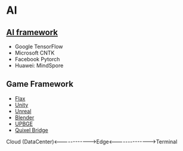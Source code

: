 # AI

## [AI framework](https://medium.com/@jyotigupta10/10-best-frameworks-and-libraries-for-ai-5f778e04a656)
- Google TensorFlow
- Microsoft CNTK
- Facebook Pytorch
- Huawei: MindSpore

## Game Framework
- [Flax](https://flaxengine.com/)
- [Unity](https://unity.com/)
- [Unreal](https://www.unrealengine.com)
- [Blender](https://www.blender.org/)
- [UPBGE](https://upbge.org/)
- [Quixel Bridge](https://quixel.com/bridge)

Cloud (DataCenter)<------------>Edge<-------------->Terminal
